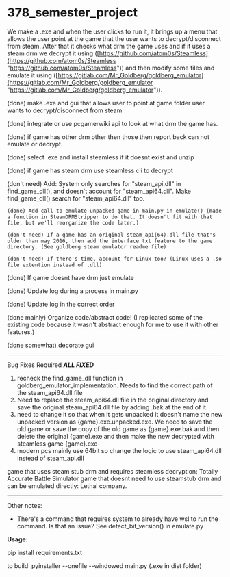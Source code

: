 # 378_semester_project

We make a .exe and when the user clicks to run it, it brings up a menu that allows the user point at the game that the user wants to decrypt/disconnect from steam. After that it checks what drm the game uses and if it uses a steam drm we decrypt it using ([https://github.com/atom0s/Steamless](https://github.com/atom0s/Steamless "https://github.com/atom0s/Steamless")) and then modify some files and emulate it using ([https://gitlab.com/Mr_Goldberg/goldberg_emulator](https://gitlab.com/Mr_Goldberg/goldberg_emulator "https://gitlab.com/Mr_Goldberg/goldberg_emulator")).

(done) make .exe and gui that allows user to point at game folder user wants to decrypt/disconnect from steam

(done) integrate or use pcgamerwiki api to look at what drm the game has.

(done) if game has other drm other then those then report back can not emulate or decrypt.

(done) select .exe and install steamless if it doesnt exist and unzip

(done) if game has steam drm use steamless cli to decrypt

(don't need) Add: System only searches for "steam_api.dll" in find_game_dll(), and doesn't account for "steam_api64.dll". Make find_game_dll() search for "steam_api64.dll" too.

    (done) Add call to emulate unpacked game in main.py in emulate() (made a function in SteamDRMStripper to do that. It doesn't fit with that file, but we'll reorganize the code later.)

    (don't need) If a game has an original steam_api(64).dll file that's older than may 2016, then add the interface txt feature to the game directory. (See goldberg steam emulator readme file)

    (don't need) If there's time, account for Linux too? (Linux uses a .so file extention instead of .dll)

(done) If game doesnt have drm just emulate

(done) Update log during a process in main.py

(done) Update log in the correct order

(done mainly) Organize code/abstract code! (I replicated some of the existing code because it wasn't abstract enough for me to use it with other features.)

(done somewhat) decorate gui

---

Bug Fixes Required **_ALL FIXED_**

1. recheck the find_game_dll function in goldberg_emulator_implementation. Needs to find the correct path of the steam_api64.dll file
2. Need to replace the steam_api64.dll file in the original directory and save the original steam_api64.dll file by adding .bak at the end of it
3. need to change it so that when it gets unpacked it doesn't name the new unpacked version as {game}.exe.unpacked.exe. We need to save the old game or save the copy of the old game as {game}.exe.bak and then delete the original {game}.exe and then make the new decrypted with steamless game {game}.exe
4. modern pcs mainly use 64bit so change the logic to use steam_api64.dll instead of steam_api.dll

game that uses steam stub drm and requires steamless decryption: Totally Accurate Battle Simulator
game that doesnt need to use steamstub drm and can be emulated directly: Lethal company.

---

Other notes:

- There's a command that requires system to already have wsl to run the command. Is that an issue? See detect_bit_version() in emulate.py

**Usage:**

pip install requirements.txt

to build: pyinstaller --onefile --windowed main.py (.exe in dist folder)
